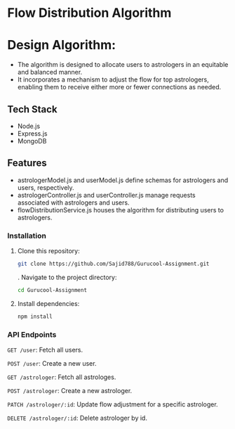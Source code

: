 # Flow Distribution Algorithm

# Design Algorithm:
- The algorithm is designed to allocate users to astrologers in an equitable and balanced manner.
- It incorporates a mechanism to adjust the flow for top astrologers, enabling them to receive either more or fewer connections as needed.

## Tech Stack
- Node.js
- Express.js
- MongoDB

## Features
- astrologerModel.js and userModel.js define schemas for astrologers and users, respectively.
- astrologerController.js and userController.js manage requests associated with astrologers and users.
- flowDistributionService.js houses the algorithm for distributing users to astrologers.

### Installation

1. Clone this repository:

   ```bash
   git clone https://github.com/Sajid788/Gurucool-Assignment.git
   ```

   . Navigate to the project directory:

   ```bash
   cd Gurucool-Assignment
   ```

2. Install dependencies:

   ```bash
   npm install
   ```

### API Endpoints
`GET /user`: Fetch all users.

`POST /user`: Create a new user.

`GET /astrologer`: Fetch all astrologes.

`POST /astrologer`: Create a new astrologer.

`PATCH /astrologer/:id`: Update flow adjustment for a specific astrologer.

`DELETE /astrologer/:id`: Delete astrologer by id.